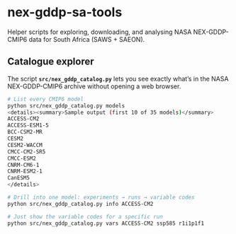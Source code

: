 # nex-gddp-sa-tools
Helper scripts for exploring, downloading, and analysing NASA NEX-GDDP-CMIP6 data for South Africa (SAWS + SAEON).

## Catalogue explorer

The script **`src/nex_gddp_catalog.py`** lets you see exactly what’s in the
NASA NEX-GDDP-CMIP6 archive without opening a web browser.

```bash
# List every CMIP6 model
python src/nex_gddp_catalog.py models
<details><summary>Sample output (first 10 of 35 models)</summary>
ACCESS-CM2
ACCESS-ESM1-5
BCC-CSM2-MR
CESM2
CESM2-WACCM
CMCC-CM2-SR5
CMCC-ESM2
CNRM-CM6-1
CNRM-ESM2-1
CanESM5
</details>

# Drill into one model: experiments → runs → variable codes
python src/nex_gddp_catalog.py info ACCESS-CM2

# Just show the variable codes for a specific run
python src/nex_gddp_catalog.py vars ACCESS-CM2 ssp585 r1i1p1f1
